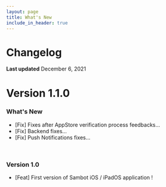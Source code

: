 ```yaml
---
layout: page
title: What's New
include_in_header: true
---
```


# Changelog
**Last updated** December 6, 2021

# **Version 1.1.0**
### What's New
- [Fix] Fixes after AppStore verification process feedbacks...
- [Fix] Backend fixes...
- [Fix] Push Notifications fixes...

<br>

### **Version 1.0**
- [Feat] First version of Sambot iOS / iPadOS application ! 